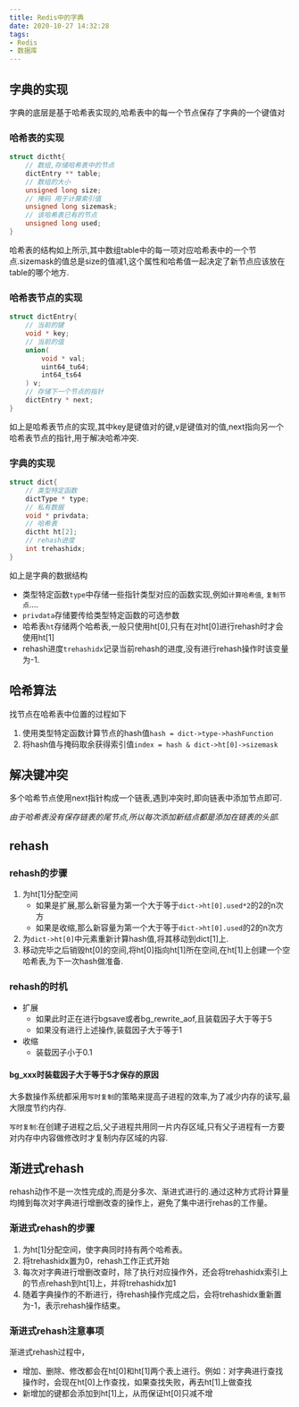 ```yaml
---
title: Redis中的字典
date: 2020-10-27 14:32:28
tags:
- Redis
- 数据库
---
```


## 字典的实现

字典的底层是基于哈希表实现的,哈希表中的每一个节点保存了字典的一个键值对

### 哈希表的实现

```c
struct dictht{
    // 数组,存储哈希表中的节点
    dictEntry ** table;
    // 数组的大小
    unsigned long size;
    // 掩码 用于计算索引值
    unsigned long sizemask;
    // 该哈希表已有的节点
    unsigned long used;
}
```

哈希表的结构如上所示,其中数组table中的每一项对应哈希表中的一个节点.sizemask的值总是size的值减1,这个属性和哈希值一起决定了新节点应该放在table的哪个地方.

### 哈希表节点的实现

```c
struct dictEntry{
    // 当前的键
    void * key;
    // 当前的值
    union(
        void * val;
        uint64_tu64;
        int64_ts64
    ) v;
    // 存储下一个节点的指针
    dictEntry * next;
}
```

如上是哈希表节点的实现,其中key是键值对的键,v是键值对的值,next指向另一个哈希表节点的指针,用于解决哈希冲突.

### 字典的实现

```c
struct dict{
    // 类型特定函数
    dictType * type;
    // 私有数据
    void * privdata;
    // 哈希表
    dictht ht[2];
    // rehash进度
    int trehashidx;
}
```

如上是字典的数据结构
- 类型特定函数`type`中存储一些指针类型对应的函数实现,例如`计算哈希值`, `复制节点`....
- `privdata`存储要传给类型特定函数的可选参数
- 哈希表`ht`存储两个哈希表,一般只使用ht[0],只有在对ht[0]进行rehash时才会使用ht[1]
- rehash进度`trehashidx`记录当前rehash的进度,没有进行rehash操作时该变量为-1.

## 哈希算法

找节点在哈希表中位置的过程如下

1. 使用类型特定函数计算节点的hash值`hash = dict->type->hashFunction`
2. 将hash值与掩码取余获得索引值`index = hash & dict->ht[0]->sizemask`

## 解决键冲突

多个哈希节点使用next指针构成一个链表,遇到冲突时,即向链表中添加节点即可.

*由于哈希表没有保存链表的尾节点,所以每次添加新结点都是添加在链表的头部.*

## rehash

### rehash的步骤

1. 为ht[1]分配空间
   - 如果是扩展,那么新容量为第一个大于等于`dict->ht[0].used*2`的2的n次方
   - 如果是收缩,那么新容量为第一个大于等于`dict->ht[0].used`的2的n次方
2. 为`dict->ht[0]`中元素重新计算hash值,将其移动到dict[1]上.
3. 移动完毕之后销毁ht[0]的空间,将ht[0]指向ht[1]所在空间,在ht[1]上创建一个空哈希表,为下一次hash做准备.

### rehash的时机

- 扩展
  - 如果此时正在进行bgsave或者bg_rewrite_aof,且装载因子大于等于5
  - 如果没有进行上述操作,装载因子大于等于1
- 收缩
  - 装载因子小于0.1

#### bg_xxx时装载因子大于等于5才保存的原因

大多数操作系统都采用`写时复制`的策略来提高子进程的效率,为了减少内存的读写,最大限度节约内存.

`写时复制`:在创建子进程之后,父子进程共用同一片内存区域,只有父子进程有一方要对内存中内容做修改时才复制内存区域的内容.

## 渐进式rehash

rehash动作不是一次性完成的,而是分多次、渐进式进行的.通过这种方式将计算量均摊到每次对字典进行增删改查的操作上，避免了集中进行rehas的工作量。

### 渐进式rehash的步骤

1. 为ht[1]分配空间，使字典同时持有两个哈希表。
2. 将trehashidx置为0，rehash工作正式开始
3. 每次对字典进行增删改查时，除了执行对应操作外，还会将trehashidx索引上的节点rehash到ht[1]上，并将trehashidx加1
4. 随着字典操作的不断进行，待rehash操作完成之后，会将trehashidx重新置为-1，表示rehash操作结束。

### 渐进式rehash注意事项

渐进式rehash过程中，

- 增加、删除、修改都会在ht[0]和ht[1]两个表上进行。例如：对字典进行查找操作时，会现在ht[0]上作查找，如果查找失败，再去ht[1]上做查找
- 新增加的键都会添加到ht[1]上，从而保证ht[0]只减不增